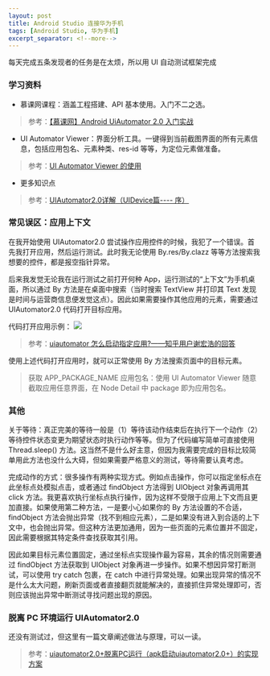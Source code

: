 ```yaml
---
layout: post
title: Android Studio 连接华为手机
tags: [Android Studio, 华为手机]
excerpt_separator: <!--more-->
---
```

每天完成五条发现者的任务是在太烦，所以用 UI 自动测试框架完成
<!--more-->
### 学习资料
- 慕课网课程：涵盖工程搭建、API 基本使用。入门不二之选。
> 参考：[【慕课网】Android UiAutomator 2.0 入门实战](https://www.imooc.com/learn/986)
- UI Automator Viewer：界面分析工具。一键得到当前截图界面的所有元素信息，包括应用包名、元素种类、res-id 等等，为定位元素做准备。
> 参考：[UI Automator Viewer 的使用](https://blog.csdn.net/daihuimaozideren/article/details/78226810)
- 更多知识点
> 参考：[UIAutomator2.0详解（UIDevice篇---- 序）](https://blog.csdn.net/daihuimaozideren/article/details/78352736)

### 常见误区：应用上下文
在我开始使用 UIAutomator2.0 尝试操作应用控件的时候，我犯了一个错误。首先我打开应用，然后运行测试。此时我无论使用 By.res/By.clazz 等等方法搜索我想要的控件，都是报空指针异常。

后来我发觉无论我在运行测试之前打开何种 App，运行测试的“上下文”为手机桌面，所以通过 By 方法是在桌面中搜索（当时搜索 TextView 并打印其 Text 发现是时间与运营商信息便发觉这点）。因此如果需要操作其他应用的元素，需要通过 UIAutomator2.0 代码打开目标应用。

代码打开应用示例：
![](https://i.imgur.com/O8v7RH8.png)
> 参考：[uiautomator 怎么启动指定应用?——知乎用户谢宏浩的回答](https://www.zhihu.com/question/28886583/answer/171476746)

使用上述代码打开应用时，就可以正常使用 By 方法搜索页面中的目标元素。
> 获取 APP_PACKAGE_NAME 应用包名：使用 UI Automator Viewer 随意截取应用任意界面，在 Node Detail 中 package 即为应用包名。

### 其他
关于等待：真正完美的等待一般是（1）等待该动作结束后在执行下一个动作（2）等待控件状态变更为期望状态时执行动作等等。但为了代码编写简单可直接使用Thread.sleep() 方法。这当然不是什么好主意，但因为我需要完成的目标比较简单用此方法也没什么大碍，但如果需要严格意义的测试，等待需要认真考虑。

完成动作的方式：很多操作有两种实现方式。例如点击操作，你可以指定坐标点在此坐标点处模拟点击，或者通过 findObject 方法得到 UIObject 对象再调用其 click 方法。我更喜欢执行坐标点执行操作，因为这样不受限于应用上下文而且更加直接。如果使用第二种方法，一是要小心如果你的 By 方法设置的不合适，findObject 方法会抛出异常（找不到相应元素），二是如果没有进入到合适的上下文中，也会抛出异常。但这种方法更加通用，因为一些页面的元素位置并不固定，因此需要根据其特定条件查找获取其引用。

因此如果目标元素位置固定，通过坐标点实现操作最为容易，其余的情况则需要通过 findObject 方法获取到 UIObject 对象再进一步操作。如果不想因异常打断测试，可以使用 try catch 包裹，在 catch 中进行异常处理。如果出现异常的情况不是什么太大问题，刷新页面或者直接翻页就能解决的，直接抓住异常处理即可，否则应该抛出异常中断测试寻找问题出现的原因。

### 脱离 PC 环境运行 UIAutomator2.0
还没有测试过，但这里有一篇文章阐述做法与原理，可以一读。
> 参考：[uiautomator2.0+脱离PC运行（apk启动uiautomator2.0+）的实现方案](https://blog.csdn.net/cxq234843654/article/details/52605441)